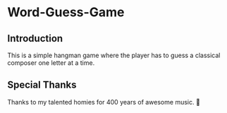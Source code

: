 # Word-Guess-Game

## Introduction

This is a simple hangman game where the player has to guess a classical composer one letter at a time. 

## Special Thanks
Thanks to my talented homies for 400 years of awesome music.  :pray:
